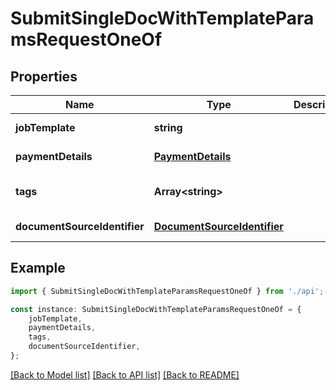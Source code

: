 # SubmitSingleDocWithTemplateParamsRequestOneOf


## Properties

Name | Type | Description | Notes
------------ | ------------- | ------------- | -------------
**jobTemplate** | **string** |  | [default to undefined]
**paymentDetails** | [**PaymentDetails**](PaymentDetails.md) |  | [default to undefined]
**tags** | **Array&lt;string&gt;** |  | [optional] [default to undefined]
**documentSourceIdentifier** | [**DocumentSourceIdentifier**](DocumentSourceIdentifier.md) |  | [default to undefined]

## Example

```typescript
import { SubmitSingleDocWithTemplateParamsRequestOneOf } from './api';

const instance: SubmitSingleDocWithTemplateParamsRequestOneOf = {
    jobTemplate,
    paymentDetails,
    tags,
    documentSourceIdentifier,
};
```

[[Back to Model list]](../README.md#documentation-for-models) [[Back to API list]](../README.md#documentation-for-api-endpoints) [[Back to README]](../README.md)

